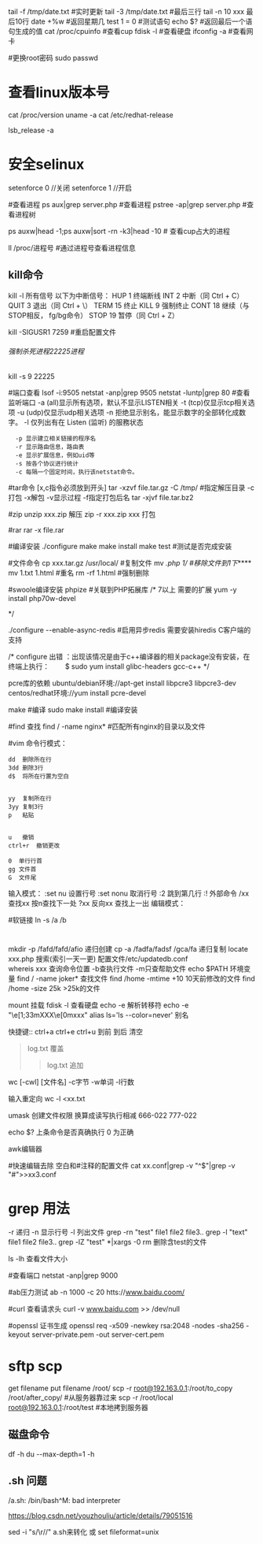 ﻿tail -f /tmp/date.txt  #实时更新
tail -3 /tmp/date.txt  #最后三行
tail -n 10 xxx          最后10行
date +%w               #返回星期几
test 1 = 0             #测试语句
echo $?                #返回最后一个语句生成的值
cat /proc/cpuinfo      #查看cup
fdisk  -l              #查看硬盘
ifconfig -a            #查看网卡

#更换root密码
sudo passwd

# 查看linux版本号
cat /proc/version
uname -a
cat /etc/redhat-release

lsb_release -a


# 安全selinux
setenforce 0 //关闭
setenforce 1 //开启


#查看进程
ps aux|grep server.php        #查看进程
pstree -ap|grep server.php    #查看进程树

ps auxw|head -1;ps auxw|sort -rn -k3|head -10  # 查看cup占大的进程

ll /proc/进程号               #通过进程号查看进程信息       

## kill命令
kill -l    所有信号
以下为中断信号：
    HUP     1    终端断线
    INT     2    中断（同 Ctrl + C）
    QUIT    3    退出（同 Ctrl + \）
    TERM   15    终止
    KILL    9    强制终止
    CONT   18    继续（与STOP相反， fg/bg命令）
    STOP   19    暂停（同 Ctrl + Z）

kill -SIGUSR1 7259  #重启配置文件

###### 强制杀死进程22225进程
kill -s 9  22225

#端口查看
lsof -i:9505
netstat -anp|grep 9505
netstat -luntp|grep 80   #查看监听端口
      -a (all)显示所有选项，默认不显示LISTEN相关
      -t (tcp)仅显示tcp相关选项
      -u (udp)仅显示udp相关选项
      -n 拒绝显示别名，能显示数字的全部转化成数字。
      -l 仅列出有在 Listen (监听) 的服務状态

      -p 显示建立相关链接的程序名
      -r 显示路由信息，路由表
      -e 显示扩展信息，例如uid等
      -s 按各个协议进行统计
      -c 每隔一个固定时间，执行该netstat命令。

#tar命令 [x,c指令必须放到开头]
tar -xzvf file.tar.gz              -C  /tmp/ #指定解压目录      -c打包 -x解包 -v显示过程 -f指定打包后名
tar -xjvf file.tar.bz2

#zip
unzip xxx.zip 解压
zip -r xxx.zip xxx  打包

#rar
rar -x file.rar 

#编译安装
./configure
make
make install
make test       #测试是否完成安装

#文件命令
cp  xxx.tar.gz  /usr/local/    #复制文件
mv  *.php  1/                  #移除文件到1下*****
mv  1.txt  1.html              #重名
rm  -rf   1.html               #强制删除

#swoole编译安装
phpize                                #关联到PHP拓展库
/*
 7以上 需要的扩展
yum -y install php70w-devel



*/

./configure   --enable-async-redis    #启用异步redis  需要安装hiredis  C客户端的支持

/*
configure 出错
：出现该情况是由于c++编译器的相关package没有安装，在终端上执行：
　　$ sudo yum install glibc-headers gcc-c++
*/


pcre库的依赖
    ubuntu/debian环境://apt-get install libpcre3 libpcre3-dev
    centos/redhat环境://yum install pcre-devel
    
make                                  #编译
sudo make install                     #编译安装

#find 查找
find / -name nginx*                   #匹配所有nginx的目录以及文件

#vim
命令行模式：
   
    dd  删除所在行
    3dd 删除3行
    d$  将所在行置为空白
     
    
    yy  复制所在行
    3yy 复制3行
    p   粘贴
    
    
    u   撤销
    ctrl+r	撤销更改
    
    0  单行行首
    gg 文件首
    G  文件尾
    
    
输入模式：
    :set nu   设置行号
    :set nonu 取消行号
    :2        跳到第几行
    :!        外部命令
    /xx       查找xx  按n查找下一处
    ?xx       反向xx  查找上一出
编辑模式：
  
  
 #软链接
 ln -s /a  /b
 

#
mkdir -p /fafd/fafd/afio     递归创建
cp -a /fadfa/fadsf  /gca/fa  递归复制
locate xxx.php               搜索(索引一天一更)  配置文件/etc/updatedb.conf  
whereis xxx					 查询命令位置   -b查执行文件 -m只查帮助文件
echo $PATH					 环境变量
find / -name joker*          查找文件
find /home -mtime +10        10天前修改的文件
find /home -size 25k         >25k的文件

mount	  挂载
fdisk  -l 查看硬盘
echo -e   解析转移符    echo -e "\e[1;33mXXX\e[0mxxx"
alias ls='ls --color=never' 别名

快捷键::
ctrl+a  ctrl+e  ctrl+u 到前 到后 清空

>log.txt 覆盖
>>log.txt 追加

wc [-cwl] [文件名]   -c字节 -w单词 -l行数

输入重定向
wc -l <xx.txt

umask  创建文件权限 换算成读写执行相减 666-022  777-022

echo $? 上条命令是否真确执行 0 为正确

awk编辑器

#快速编辑去除 空白和#注释的配置文件
cat xx.conf|grep -v "^$"|grep -v "#">>xx3.conf

# grep 用法 
-r 递归 -n 显示行号 -l 列出文件
grep -rn "test"  file1 file2 file3..
grep -l "text" file1 file2 file3..
grep -lZ "test" *|xargs -0 rm 删除含test的文件


ls -lh 查看文件大小

#查看端口
netstat -anp|grep 9000

#ab压力测试
ab -n 1000 -c 20 htts://www.baidu.coom/

#curl 查看请求头
curl -v www.baidu.com >> /dev/null

#openssl 证书生成
openssl req -x509 -newkey rsa:2048 -nodes -sha256 -keyout server-private.pem -out server-cert.pem

# sftp scp 
get filename
put filename  /root/
scp -r root@192.163.0.1:/root/to_copy /root/after_copy/  #从服务器靠过来
scp -r /root/local  root@192.163.0.1:/root/test          #本地拷到服务器


## 磁盘命令
df -h
du --max-depth=1 -h


## .sh 问题
/a.sh: /bin/bash^M: bad interpreter

https://blog.csdn.net/youzhouliu/article/details/79051516

sed -i "s/\r//" a.sh来转化 或 set fileformat=unix
